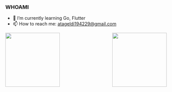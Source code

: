 ### WHOAMI
- 🌱 I’m currently learning Go, Flutter
- 📫 How to reach me: atageldi194229@gmail.com

<img height="170em" align="left" src="https://github-readme-stats.vercel.app/api?username=atageldi194229&show_icons=true&theme=radical" />
<img height="170em" align="right" src="https://github-readme-stats.vercel.app/api/top-langs/?username=atageldi194229&layout=compact&show_icons=true&theme=radical" />

